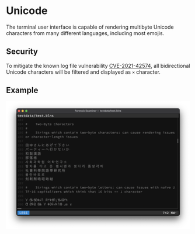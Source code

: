 # Unicode
The terminal user interface is capable of rendering multibyte Unicode characters from many different languages, including most emojis.

## Security
To mitigate the known log file vulnerability [CVE-2021-42574](https://nvd.nist.gov/vuln/detail/CVE-2021-42574), all bidirectional Unicode characters will be filtered and displayed as `×` character.

## Example
![](../../../img/ui/unicode.png "Unicode")
